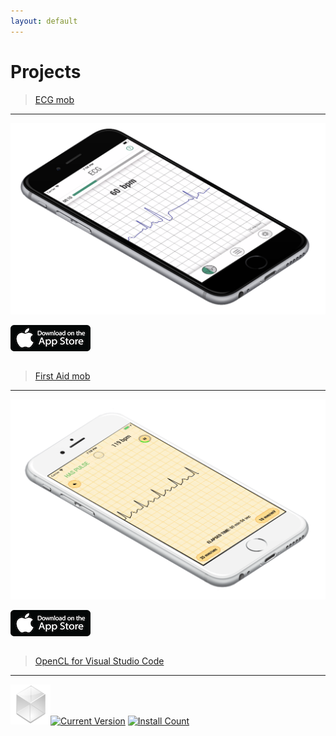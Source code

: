 ```yaml
---
layout: default
---
```


# Projects

> [ECG mob](./ecg/index.md)
---

![ecgmob_ios](./assets/images/ecgmob.png)

[![](./assets/images/app-store.png)](https://itunes.apple.com/ru/app/ecg-mob/id1406511388?l=en&ls=1&mt=8)

```
```

> [First Aid mob](./famob/index.md)
---

![famob_ios](./assets/images/famob.png)

[![](./assets/images/app-store.png)](https://apps.apple.com/us/app/id1474445891)

```
```

> [OpenCL for Visual Studio Code](https://galarius.ru/vscode-opencl/)
---

![](https://raw.githubusercontent.com/Galarius/vscode-opencl/master/images/kernel.png)[![Current Version](https://vsmarketplacebadge.apphb.com/version-short/galarius.vscode-opencl.svg)](https://marketplace.visualstudio.com/items?itemName=galarius.vscode-opencl)
[![Install Count](https://vsmarketplacebadge.apphb.com/installs/galarius.vscode-opencl.svg)](https://marketplace.visualstudio.com/items?itemName=galarius.vscode-opencl)


```
```

